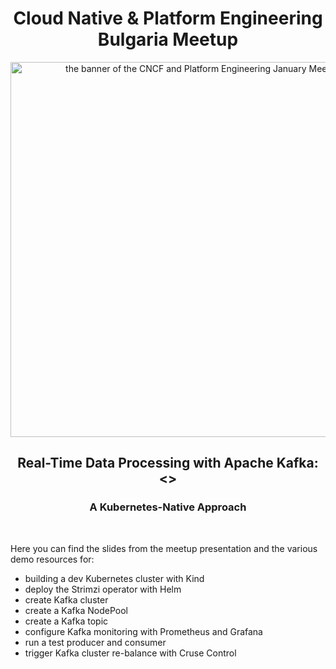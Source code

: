 <div align="center">
  <h1 align="center">Cloud Native & Platform Engineering Bulgaria Meetup</h1>
  <picture>
    <img src="images/cncf-pe-bg-meetup-jan.avif" alt="the banner of the CNCF and Platform Engineering January Meetup" width="600">
  </picture>

 <h2 align="center">Real-Time Data Processing with Apache Kafka:<>
 <h3 align="center">A Kubernetes-Native Approach</h1>
</div>
<br />


Here you can find the slides from the meetup presentation and the various demo resources for:

- building a dev Kubernetes cluster with Kind
- deploy the Strimzi operator with Helm
- create Kafka cluster
- create a Kafka NodePool
- create a Kafka topic
- configure Kafka monitoring with Prometheus and Grafana
- run a test producer and consumer
- trigger Kafka cluster re-balance with Cruse Control

